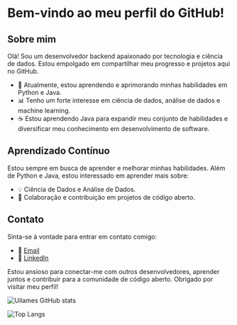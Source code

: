 # Bem-vindo ao meu perfil do GitHub!

## Sobre mim

Olá! Sou um desenvolvedor backend apaixonado por tecnologia e ciência de dados. Estou empolgado em compartilhar meu progresso e projetos aqui no GitHub.

- 🌱 Atualmente, estou aprendendo e aprimorando minhas habilidades em Python e Java.
- 📊 Tenho um forte interesse em ciência de dados, análise de dados e machine learning.
- ☕ Estou aprendendo Java para expandir meu conjunto de habilidades e diversificar meu conhecimento em desenvolvimento de software.

## Aprendizado Contínuo

Estou sempre em busca de aprender e melhorar minhas habilidades. Além de Python e Java, estou interessado em aprender mais sobre:

- 💡 Ciência de Dados e Análise de Dados.
- 🤝 Colaboração e contribuição em projetos de código aberto.

## Contato

Sinta-se à vontade para entrar em contato comigo:

- 📧 [Email](mailto:uilamesdev@gmail.com)
- 💼 [LinkedIn](https://www.linkedin.com/in/uilames-de-assis-89320818a/)

Estou ansioso para conectar-me com outros desenvolvedores, aprender juntos e contribuir para a comunidade de código aberto. Obrigado por visitar meu perfil!

![Uilames GitHub stats](https://github-readme-stats.vercel.app/api?username=uilames&show_icons=true&theme=dark)

![Top Langs](https://github-readme-stats.vercel.app/api/top-langs/?username=uilames&hide_progress=false&theme=dark)

